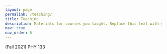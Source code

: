 ```yaml
---
layout: page
permalink: /teaching/
title: Teaching
description: Materials for courses you taught. Replace this text with your description.
nav: true
nav_order: 6
---
```


(Fall 2021) PHY 133


